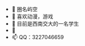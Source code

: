- 👋 圈名屿空
- 👀 喜欢动漫，游戏
- 🌱 目前是西南交大的一名学生
- 💞️ 
- 📫 QQ：3227046659

<!---
yukongsama/yukongsama is a ✨ special ✨ repository because its `README.md` (this file) appears on your GitHub profile.
You can click the Preview link to take a look at your changes.
--->
